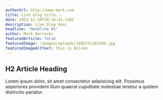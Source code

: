 ```yaml
---
authorUrl: http://www.mark.com
title: Live blog title...
date: 2023-12-29T20:34:41.130Z
description: Live blog desc
headline: "Headline #1"
author: Mark Horrocks
featuredArticle: false
featuredImage: /images/uploads/1692751163109.jpg
featuredImageAltText: This is Wilson
---
```


## H2 Article Heading

Lorem ipsum dolor, sit amet consectetur adipisicing elit. Possimus asperiores provident illum quaerat cupiditate molestiae tenetur a quidem distinctio pariatur.
